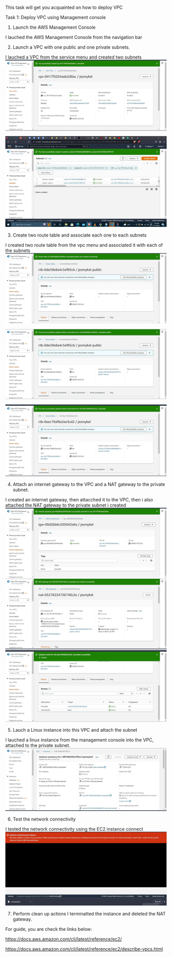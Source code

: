 This  task will get you acquainted on how to deploy VPC 


Task 1: Deploy VPC using Management console
1. Launch the AWS Management Console

I lauched the AWS Management Console from the navigation bar

2. Launch a VPC with one public and one private subnets.

I lauched a VPC from the service menu and created two subnets
![VPC CREATED](Image/vpc%20created.jpg)

![PUBLIC$PRIVATE SUBNET](Image/public%20and%20private%20subnet.jpg)

3. Create two route table and associate each one to each subnets

I created two route table from the vpc menu and associated it with each of the subnets
![RT CREATED](Image/public%20rt%20created.jpg)

![PUBLIC SUBNET RT](Image/public%20subnet%20rt.jpg)

![PRIVATE SUBNET RT](Image/private%20subnet%20rt.jpg)

4. Attach an internet gateway to the VPC and a NAT gateway to the private subnet.

I created an internet gateway, then attacched it to the VPC, then i also attached the NAT gateway to the private subnet i created 
![IG to VPC](Image/IG%20to%20VPC.jpg)
![NAT CREATED](Image/NAT%20created.jpg)
![NAT to PRIVATE SUBNET](Image/NAT%20to%20private%20subnet.jpg)

5. Lauch a Linux instance into this VPC and attach the subnet

I lauched a linux instance from the management console into the VPC, attached to the private subnet.
![INSTANCE CRETAED](Image/Instance%20created.jpg)
 
6. Test the network connectivity

I tested the network connectivity using the EC2 instance connect
![TEST CONNECTIVITY](Image/Connectivity%20Testing.jpg)

7. Perform clean up actions
I terminatted the instance and deleted the NAT gateway.







For guide, you are check the links below:

https://docs.aws.amazon.com/cli/latest/reference/ec2/

https://docs.aws.amazon.com/cli/latest/reference/ec2/describe-vpcs.html

